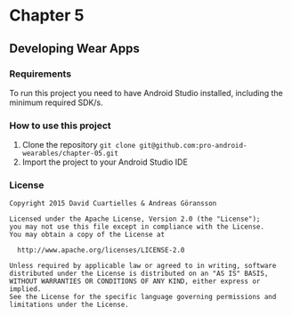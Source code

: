 # Chapter 5
## Developing Wear Apps

### Requirements

To run this project you need to have Android Studio installed, including the minimum required SDK/s.

### How to use this project

1. Clone the repository `git clone git@github.com:pro-android-wearables/chapter-05.git`
2. Import the project to your Android Studio IDE

### License

    Copyright 2015 David Cuartielles & Andreas Göransson

    Licensed under the Apache License, Version 2.0 (the "License");
    you may not use this file except in compliance with the License.
    You may obtain a copy of the License at

      http://www.apache.org/licenses/LICENSE-2.0

    Unless required by applicable law or agreed to in writing, software
    distributed under the License is distributed on an "AS IS" BASIS,
    WITHOUT WARRANTIES OR CONDITIONS OF ANY KIND, either express or implied.
    See the License for the specific language governing permissions and
    limitations under the License.